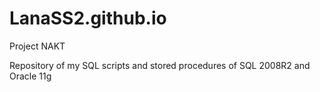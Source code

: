 # LanaSS2.github.io
Project NAKT

Repository of my SQL scripts and stored procedures of SQL 2008R2 and Oracle 11g
